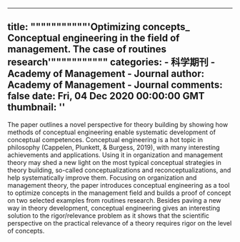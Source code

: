 
---
title: """""""""""'Optimizing concepts_ Conceptual engineering in the field of management. The case of routines research'"""""""""""
categories: 
    - 科学期刊
    - Academy of Management - Journal
author: Academy of Management - Journal
comments: false
date: Fri, 04 Dec 2020 00:00:00 GMT
thumbnail: ''
---

<div>   
<p>The paper outlines a novel perspective for theory building by showing how methods of conceptual engineering enable systematic development of conceptual competences. Conceptual engineering is a hot topic in philosophy (Cappelen, Plunkett, & Burgess, 2019), with many interesting achievements and applications. Using it in organization and management theory may shed a new light on the most typical conceptual strategies in theory building, so-called conceptualizations and reconceptualizations, and help systematically improve them. Focusing on organization and management theory, the paper introduces conceptual engineering as a tool to optimize concepts in the management field and builds a proof of concept on two selected examples from routines research. Besides paving a new way in theory development, conceptual engineering gives an interesting solution to the rigor/relevance problem as it shows that the scientific perspective on the practical relevance of a theory requires rigor on the level of concepts.</p>  
</div>
            